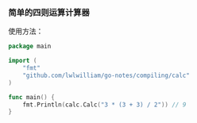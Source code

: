 ### 简单的四则运算计算器

使用方法：

```go
package main

import (
	"fmt"
	"github.com/lwlwilliam/go-notes/compiling/calc"
)

func main() {
    fmt.Println(calc.Calc("3 * (3 + 3) / 2")) // 9
}
```